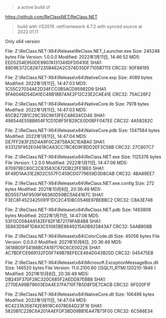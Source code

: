>a active build of 

https://github.com/ReClassNET/ReClass.NET

>build with VS2019
>.netframework 4.7.2
> with synced source at 2022.01.11

Only x64 version




File: Z:\ReClass.NET-X64\Release\ReClass.NET_Launcher.exe
Size: 245248 bytes
File Version: 1.0.0.0
Modified: 2022年1月11日, 14:46:52
MD5: EED5254E950DE9907A131346DFD0410E
SHA1: 88D9E372C8287235B462A2C574D35DF7105B7113
CRC32: 90F88195

File: Z:\ReClass.NET-X64\Release\x64\NativeCore.exp
Size: 4089 bytes
Modified: 2022年1月11日, 14:47:03
MD5: 1C55C27034AE2D34FCC0B5ACD95982D9
SHA1: 9FA6046D54DA1EC49B18B74AE2F12C23E2CAE41E
CRC32: 75AC26F2

File: Z:\ReClass.NET-X64\Release\x64\NativeCore.lib
Size: 7978 bytes
Modified: 2022年1月11日, 14:47:03
MD5: 65CB272B1C29C35C9613FEC48634CD46
SHA1: 498544E55BB654F1CD1D8F5FB29CE0D0BFF047EE
CRC32: 4A58282C

File: Z:\ReClass.NET-X64\Release\x64\NativeCore.pdb
Size: 1347584 bytes
Modified: 2022年1月11日, 14:47:04
MD5: DE7FF283F25D4A9F0C28758A3C1EABA0
SHA1: 833125F952E04618CA83CC7BC6D9FBDD2EF3C58B
CRC32: 27C807C7

File: Z:\ReClass.NET-X64\Release\x64\ReClass.NET.exe
Size: 1125376 bytes
File Version: 1.2.0.0
Modified: 2022年1月11日, 14:47:06
MD5: 870979EC60C2C83583C672DB22FE1BE0
SHA1: 6F49D1AA31E28D2C557FC459CD0779659D3D8CAB
CRC32: 4BA89EE7

File: Z:\ReClass.NET-X64\Release\x64\ReClass.NET.exe.config
Size: 272 bytes
Modified: 2021年10月8日, 20:36:49
MD5: BD55571AF9509F66360D59BC5AE4187C
SHA1: F3EC8F4523425091F1DC2C41DBC0546E97BEBBC2
CRC32: C8A3E748

File: Z:\ReClass.NET-X64\Release\x64\ReClass.NET.pdb
Size: 1463808 bytes
Modified: 2022年1月11日, 14:47:06
MD5: 53F0C0584A9142EF82F1872179FAB4B8
SHA1: 3E863D94F1D843C51065BE8649215A0B925843A7
CRC32: 54AB808B

File: Z:\ReClass.NET-X64\Release\x64\ColorCode.dll
Size: 45056 bytes
File Version: 0.0.0.0
Modified: 2021年10月8日, 20:36:49
MD5: 3618B05F54186BCFA197176C6CE00226
SHA1: AC7BDFCE669132FD5F749B78EFECE464D043B25D
CRC32: 045475EB

File: Z:\ReClass.NET-X64\Release\x64\Microsoft.ExceptionMessageBox.dll
Size: 146520 bytes
File Version: 11.0.2100.60 ((SQL11_RTM).120210-1846 )
Modified: 2021年10月8日, 20:36:49
MD5: DB245F370F28C320C685F2AEDD87EBB8
SHA1: 2770EA99B79603E0A4E37FA710F7B5D8FDE7CACB
CRC32: 6F020F1F

File: Z:\ReClass.NET-X64\Release\x64\NativeCore.dll
Size: 106496 bytes
Modified: 2022年1月11日, 14:47:04
MD5: 6C4237A358742E8918C4078E64D23F16
SHA1: 5820B1C228C6A201AAEFDF3BD09BB1EA47B73F00
CRC32: 6C586E34

